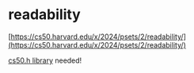 # readability

[https://cs50.harvard.edu/x/2024/psets/2/readability/](https://cs50.harvard.edu/x/2024/psets/2/readability/)

[cs50.h library](https://cs50.readthedocs.io/libraries/cs50/c/) needed!
